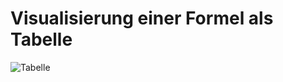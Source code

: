 # Visualisierung einer Formel als Tabelle 
![Tabelle](../../screenshots/Main%20View/Formula%20Table.png)
